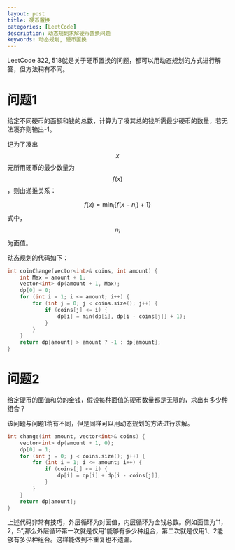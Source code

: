 ```yaml
---
layout: post
title: 硬币置换
categories: [LeetCode]
description: 动态规划求解硬币置换问题
keywords: 动态规划, 硬币置换
---
```


LeetCode 322, 518就是关于硬币置换的问题，都可以用动态规划的方式进行解答，但方法稍有不同。
# 问题1
给定不同硬币的面额和钱的总数，计算为了凑其总的钱所需最少硬币的数量，若无法凑齐则输出-1。

记为了凑出$$x$$元所用硬币的最少数量为$$f(x)$$，则由递推关系：

$$
f(x)=\min_{i} \left \{ f(x-n_{i}) + 1\right \}
$$
式中，$$n_{i}$$为面值。


动态规划的代码如下：
```cpp
int coinChange(vector<int>& coins, int amount) {
    int Max = amount + 1;
    vector<int> dp(amount + 1, Max);
    dp[0] = 0;
    for (int i = 1; i <= amount; i++) {
        for (int j = 0; j < coins.size(); j++) {
            if (coins[j] <= i) {
                dp[i] = min(dp[i], dp[i - coins[j]] + 1);
            }
        }
    }
    return dp[amount] > amount ? -1 : dp[amount];
}
```

# 问题2

给定硬币的面值和总的金钱，假设每种面值的硬币数量都是无限的，求出有多少种组合？

该问题与问题1稍有不同，但是同样可以用动态规划的方法进行求解。


```cpp
int change(int amount, vector<int>& coins) {
    vector<int> dp(amount + 1, 0);
    dp[0] = 1;
    for (int j = 0; j < coins.size(); j++) {
        for (int i = 1; i <= amount; i++) {
            if (coins[j] <= i) {
                dp[i] = dp[i] + dp[i - coins[j]];
            }
        }
    }
    return dp[amount];
}
```
上述代码非常有技巧，外层循环为对面值，内层循环为金钱总数。例如面值为“1，2，5”,那么外层循环第一次就是仅用1能够有多少种组合，第二次就是仅用1、2能够有多少种组合。这样能做到不重复也不遗漏。
